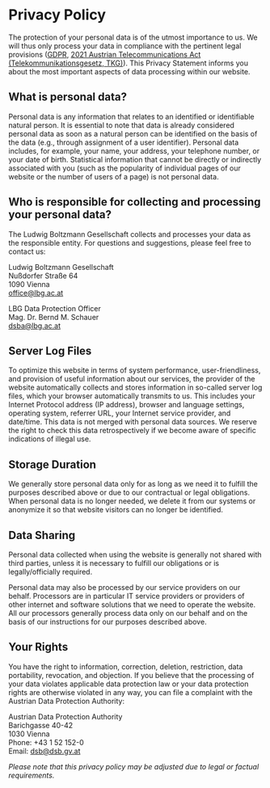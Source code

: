 # Privacy Policy

The protection of your personal data is of the utmost importance to us. We will thus only process your data in compliance with the pertinent legal provisions ([GDPR](https://www.ris.bka.gv.at/GeltendeFassung.wxe?Abfrage=Bundesnormen&Gesetzesnummer=10001597), [2021 Austrian Telecommunications Act (Telekommunikationsgesetz, TKG)](https://ris.bka.gv.at/GeltendeFassung.wxe?Abfrage=Bundesnormen&Gesetzesnummer=20011678)). This Privacy Statement informs you about the most important aspects of data processing within our website. 

## What is personal data?

Personal data is any information that relates to an identified or identifiable natural person. It is essential to note that data is already considered personal data as soon as a natural person can be identified on the basis of the data (e.g., through assignment of a user identifier). Personal data includes, for example, your name, your address, your telephone number, or your date of birth. Statistical information that cannot be directly or indirectly associated with you (such as the popularity of individual pages of our website or the number of users of a page) is not personal data.

## Who is responsible for collecting and processing your personal data?

The Ludwig Boltzmann Gesellschaft collects and processes your data as the responsible entity. For questions and suggestions, please feel free to contact us:

Ludwig Boltzmann Gesellschaft  
Nußdorfer Straße 64  
1090 Vienna  
[office@lbg.ac.at](mailto:office@lbg.ac.at)  

LBG Data Protection Officer  
Mag. Dr. Bernd M. Schauer  
[dsba@lbg.ac.at](mailto:dsba@lbg.ac.at)  

## Server Log Files

To optimize this website in terms of system performance, user-friendliness, and provision of useful information about our services, the provider of the website automatically collects and stores information in so-called server log files, which your browser automatically transmits to us. This includes your Internet Protocol address (IP address), browser and language settings, operating system, referrer URL, your Internet service provider, and date/time. This data is not merged with personal data sources. We reserve the right to check this data retrospectively if we become aware of specific indications of illegal use.

## Storage Duration

We generally store personal data only for as long as we need it to fulfill the purposes described above or due to our contractual or legal obligations. When personal data is no longer needed, we delete it from our systems or anonymize it so that website visitors can no longer be identified.

## Data Sharing

Personal data collected when using the website is generally not shared with third parties, unless it is necessary to fulfill our obligations or is legally/officially required.

Personal data may also be processed by our service providers on our behalf. Processors are in particular IT service providers or providers of other internet and software solutions that we need to operate the website. All our processors generally process data only on our behalf and on the basis of our instructions for our purposes described above.

## Your Rights

You have the right to information, correction, deletion, restriction, data portability, revocation, and objection. If you believe that the processing of your data violates applicable data protection law or your data protection rights are otherwise violated in any way, you can file a complaint with the Austrian Data Protection Authority:

Austrian Data Protection Authority  
Barichgasse 40-42  
1030 Vienna  
Phone: +43 1 52 152-0  
Email: [dsb@dsb.gv.at](mailto:dsb@dsb.gv.at)  

*Please note that this privacy policy may be adjusted due to legal or factual requirements.*
